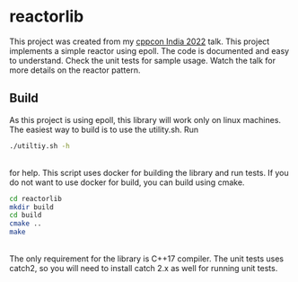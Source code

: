 # reactorlib

This project was created from my [cppcon India 2022](https://www.cppindia.co.in/) talk. This project implements a simple reactor using epoll. The code is documented and easy to understand. Check the unit tests for sample usage. Watch the talk for more details on the reactor pattern.

## Build

As this project is using epoll, this library will work only on linux machines. The easiest way to build is to use the utility.sh. Run <br>
```bash
./utiltiy.sh -h
```
<br>
for help. This script uses docker for building the library and run tests. If you do not want to use docker for build, you can build using cmake. <br>

```bash
cd reactorlib
mkdir build
cd build
cmake ..
make
```

<br>
The only requirement for the library is C++17 compiler. The unit tests uses catch2, so you will need to install catch 2.x as well for running unit tests.

